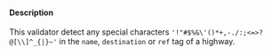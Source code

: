 #### Description

This validator detect any special characters `'!"#$%&\'()*+,-./:;<=>?@[\\]^_{|}~'`  in the `name`, `destination` or `ref` tag of a highway.

